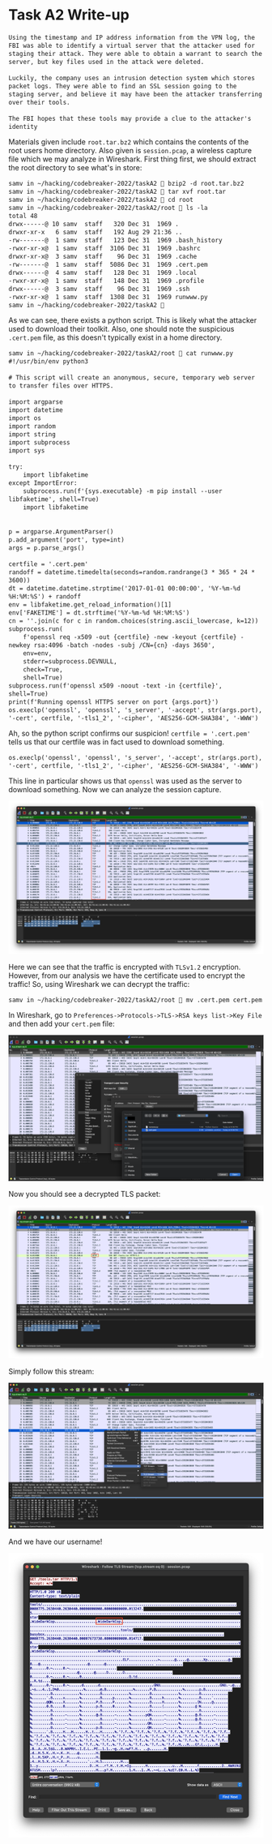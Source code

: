 # Task A2 Write-up
```
Using the timestamp and IP address information from the VPN log, the FBI was able to identify a virtual server that the attacker used for staging their attack. They were able to obtain a warrant to search the server, but key files used in the attack were deleted.

Luckily, the company uses an intrusion detection system which stores packet logs. They were able to find an SSL session going to the staging server, and believe it may have been the attacker transferring over their tools.

The FBI hopes that these tools may provide a clue to the attacker's identity
```

Materials given include `root.tar.bz2` which contains the contents of the root users home directory. Also given is `session.pcap`, a wireless capture file which we may analyze in Wireshark.
First thing first, we should extract the root directory to see what's in store:
```
samv in ~/hacking/codebreaker-2022/taskA2  bzip2 -d root.tar.bz2
samv in ~/hacking/codebreaker-2022/taskA2  tar xvf root.tar
samv in ~/hacking/codebreaker-2022/taskA2  cd root
samv in ~/hacking/codebreaker-2022/taskA2/root  ls -la
total 48
drwx------@ 10 samv  staff   320 Dec 31  1969 .
drwxr-xr-x   6 samv  staff   192 Aug 29 21:36 ..
-rw-------@  1 samv  staff   123 Dec 31  1969 .bash_history
-rwxr-xr-x@  1 samv  staff  3106 Dec 31  1969 .bashrc
drwxr-xr-x@  3 samv  staff    96 Dec 31  1969 .cache
-rw-------@  1 samv  staff  5086 Dec 31  1969 .cert.pem
drwx------@  4 samv  staff   128 Dec 31  1969 .local
-rwxr-xr-x@  1 samv  staff   148 Dec 31  1969 .profile
drwx------@  3 samv  staff    96 Dec 31  1969 .ssh
-rwxr-xr-x@  1 samv  staff  1308 Dec 31  1969 runwww.py
samv in ~/hacking/codebreaker-2022/taskA2 
```

As we can see, there exists a python script. This is likely what the attacker used to download their toolkit. Also, one should note the suspicious `.cert.pem` file, as this doesn't typically exist in a home directory.

```
samv in ~/hacking/codebreaker-2022/taskA2/root  cat runwww.py
#!/usr/bin/env python3

# This script will create an anonymous, secure, temporary web server to transfer files over HTTPS.

import argparse
import datetime
import os
import random
import string
import subprocess
import sys

try:
    import libfaketime
except ImportError:
    subprocess.run(f'{sys.executable} -m pip install --user libfaketime', shell=True)
    import libfaketime


p = argparse.ArgumentParser()
p.add_argument('port', type=int)
args = p.parse_args()

certfile = '.cert.pem'
randoff = datetime.timedelta(seconds=random.randrange(3 * 365 * 24 * 3600))
dt = datetime.datetime.strptime('2017-01-01 00:00:00', '%Y-%m-%d %H:%M:%S') + randoff
env = libfaketime.get_reload_information()[1]
env['FAKETIME'] = dt.strftime('%Y-%m-%d %H:%M:%S')
cn = ''.join(c for c in random.choices(string.ascii_lowercase, k=12))
subprocess.run(
    f'openssl req -x509 -out {certfile} -new -keyout {certfile} -newkey rsa:4096 -batch -nodes -subj /CN={cn} -days 3650',
    env=env,
    stderr=subprocess.DEVNULL,
    check=True,
    shell=True)
subprocess.run(f'openssl x509 -noout -text -in {certfile}', shell=True)
print(f'Running openssl HTTPS server on port {args.port}')
os.execlp('openssl', 'openssl', 's_server', '-accept', str(args.port), '-cert', certfile, '-tls1_2', '-cipher', 'AES256-GCM-SHA384', '-WWW')
```

Ah, so the python script confirms our suspicion! `certfile = '.cert.pem'` tells us that our certfile was in fact used to download something.
```
os.execlp('openssl', 'openssl', 's_server', '-accept', str(args.port), '-cert', certfile, '-tls1_2', '-cipher', 'AES256-GCM-SHA384', '-WWW')
```

This line in particular shows us that `openssl` was used as the server to download something.
Now we can analyze the session capture.

![Wireshark](wireshark_protocol_outline.png)

Here we can see that the traffic is encrypted with `TLSv1.2` encryption. However, from our analysis we have the certificate used to encrypt the traffic!
So, using Wireshark we can decrypt the traffic:
```
samv in ~/hacking/codebreaker-2022/taskA2/root  mv .cert.pem cert.pem
```

In Wireshark, go to `Preferences->Protocols->TLS->RSA keys list->Key File` and then add your `cert.pem` file:

![Wireshark Key Install](wireshark_key_install.png)

Now you should see a decrypted TLS packet:

![Wireshark HTTP](wireshark_http.png)

Simply follow this stream:

![Wireshark TLS Stream](wireshark_tls_stream.png)

And we have our username!

![Wireshark Username](wireshark_username.png)

